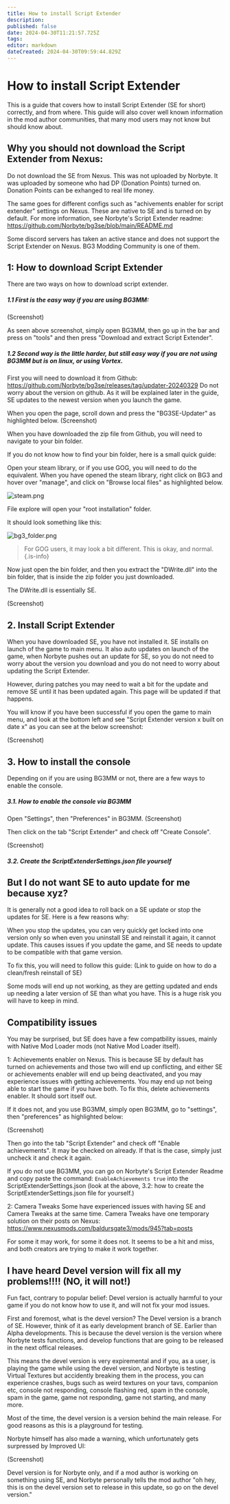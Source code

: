 ```yaml
---
title: How to install Script Extender
description: 
published: false
date: 2024-04-30T11:21:57.725Z
tags: 
editor: markdown
dateCreated: 2024-04-30T09:59:44.829Z
---
```


# How to install Script Extender 

This is a guide that covers how to install Script Extender (SE for short) correctly, and from where. 
This guide will also cover well known information in the mod author communities, that many mod users may not know but should know about. 

## Why you should not download the Script Extender from Nexus: 
Do not download the SE from Nexus. This was not uploaded by Norbyte. It was uploaded by someone who had DP (Donation Points) turned on. Donation Points can be exhanged to real life money. 

The same goes for different configs such as "achivements enabler for script extender" settings on Nexus. These are native to SE and is turned on by default. 
For more information, see Norbyte's Script Extender readme: https://github.com/Norbyte/bg3se/blob/main/README.md

Some discord servers has taken an active stance and does not support the Script Extender on Nexus. BG3 Modding Community is one of them.

## 1: How to download Script Extender

There are two ways on how to download script extender. 

##### 1.1 First is the easy way if you are using BG3MM: 

(Screenshot)

As seen above screenshot, simply open BG3MM, then go up in the bar and press on "tools" and then press "Download and extract Script Extender". 

##### 1.2 Second way is the little harder, but still easy way if you are not using BG3MM but is on linux, or using Vortex. 

First you will need to download it from Github: https://github.com/Norbyte/bg3se/releases/tag/updater-20240329
Do not worry about the version on github. As it will be explained later in the guide, SE updates to the newest version when you launch the game.

When you open the page, scroll down and press the "BG3SE-Updater" as highlighted below. 
(Screenshot) 

When you have downloaded the zip file from Github, you will need to navigate to your bin folder.

If you do not know how to find your bin folder, here is a small quick guide: 

Open your steam library, or if you use GOG, you will need to do the equivalent. 
When you have opened the steam library, right click on BG3 and hover over "manage", and click on "Browse local files" as highlighted below. 

![steam.png](/tutorials/steam.png)

File explore will open your "root installation" folder. 

It should look something like this: 

![bg3_folder.png](/tutorials/bg3_folder.png)

> For GOG users, it may look a bit different. This is okay, and normal. 
{.is-info}

Now just open the bin folder, and then you extract the "DWrite.dll" into the bin folder, that is inside the zip folder you just downloaded. 

The DWrite.dll is essentially SE.

(Screenshot)

## 2. Install Script Extender

When you have downloaded SE, you have not installed it. 
SE installs on launch of the game to main menu. 
It also auto updates on launch of the game, when Norbyte pushes out an update for SE, so you do not need to worry about the version you download and you do not need to worry about updating the Script Extender. 

However, during patches you may need to wait a bit for the update and remove SE until it has been updated again. 
This page will be updated if that happens. 

You will know if you have been successful if you open the game to main menu, and look at the bottom left and see "Script Extender version x built on date x" as you can see at the below screenshot: 

(Screenshot) 

## 3. How to install the console 

Depending on if you are using BG3MM or not, there are a few ways to enable the console. 

##### 3.1. How to enable the console via BG3MM 

Open "Settings", then "Preferences" in BG3MM. 
(Screenshot) 

Then click on the tab "Script Extender" and check off "Create Console". 

(Screenshot)

##### 3.2. Create the ScriptExtenderSettings.json file yourself 



## But I do not want SE to auto update for me because xyz? 

It is generally not a good idea to roll back on a SE update or stop the updates for SE. Here is a few reasons why: 

When you stop the updates, you can very quickly get locked into one version only so when even you uninstall SE and reinstall it again, it cannot update. This causes issues if you update the game, and SE needs to update to be compatible with that game version. 

To fix this, you will need to follow this guide: (Link to guide on how to do a clean/fresh reinstall of SE) 

Some mods will end up not working, as they are getting updated and ends up needing a later version of SE than what you have. This is a huge risk you will have to keep in mind. 

## Compatibility issues

You may be surprised, but SE does have a few compatbility issues, mainly with Native Mod Loader mods (not Native Mod Loader itself). 

1: Achievements enabler on Nexus. 
This is because SE by default has turned on achievements and those two will end up conflicting, and either SE or achievements enabler will end up being deactivated, and you may experience issues with getting achievements.
You may end up not being able to start the game if you have both. To fix this, delete achievements enabler. It should sort itself out. 

If it does not, and you use BG3MM, simply open BG3MM, go to "settings", then "preferences" as highlighted below: 

(Screenshot)

Then go into the tab "Script Extender" and check off "Enable achievements". 
It may be checked on already. If that is the case, simply just uncheck it and check it again. 

If you do not use BG3MM, you can go on Norbyte's Script Extender Readme and copy paste the command: `EnableAchievements true` into the ScriptExtenderSettings.json (look at the above, 3.2: how to create the ScriptExtenderSettings.json file for yourself.) 

2: Camera Tweaks 
Some have experienced issues with having SE and Camera Tweaks at the same time. 
Camera Tweaks have one temporary solution on their posts on Nexus: https://www.nexusmods.com/baldursgate3/mods/945?tab=posts

For some it may work, for some it does not. It seems to be a hit and miss, and both creators are trying to make it work together.

## I have heard Devel version will fix all my problems!!!! (NO, it will not!) 

Fun fact, contrary to popular belief: Devel version is actually harmful to your game if you do not know how to use it, and will not fix your mod issues. 

First and foremost, what is the devel version? 
The Devel version is a branch of SE. However, think of it as early development branch of SE. Earlier than Alpha developments. This is because the devel version is the version where Norbyte tests functions, and develop functions that are going to be released in the next offical releases. 

This means the devel version is very expiremental and if you, as a user, is playing the game while using the devel version, and Norbyte is testing Virtual Textures but accidently breaking them in the process, you can experience crashes, bugs such as weird textures on your tavs, companion etc, console not responding, console flashing red, spam in the console, spam in the game, game not responding, game not starting, and many more. 

Most of the time, the devel version is a version behind the main release. For good reasons as this is a playground for testing. 

Norbyte himself has also made a warning, which unfortunately gets surpressed by Improved UI: 

(Screenshot) 

Devel version is for Norbyte only, and if a mod author is working on something using SE, and Norbyte personally tells the mod author "oh hey, this is on the devel version set to release in this update, so go on the devel version." 




 
